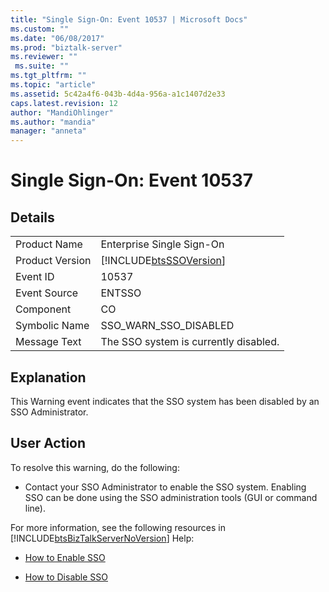 ```yaml
---
title: "Single Sign-On: Event 10537 | Microsoft Docs"
ms.custom: ""
ms.date: "06/08/2017"
ms.prod: "biztalk-server"
ms.reviewer: ""
 ms.suite: ""
ms.tgt_pltfrm: ""
ms.topic: "article"
ms.assetid: 5c42a4f6-043b-4d4a-956a-a1c1407d2e33
caps.latest.revision: 12
author: "MandiOhlinger"
ms.author: "mandia"
manager: "anneta"
---
```

# Single Sign-On: Event 10537
## Details  
  
|||  
|-|-|  
|Product Name|Enterprise Single Sign-On|  
|Product Version|[!INCLUDE[btsSSOVersion](../includes/btsssoversion-md.md)]|  
|Event ID|10537|  
|Event Source|ENTSSO|  
|Component|CO|  
|Symbolic Name|SSO_WARN_SSO_DISABLED|  
|Message Text|The SSO system is currently disabled.|  
  
## Explanation  
 This Warning event indicates that the SSO system has been disabled by an SSO Administrator.  
  
## User Action  
 To resolve this warning, do the following:  
  
-   Contact your SSO Administrator to enable the SSO system. Enabling SSO can be done using the SSO administration tools (GUI or command line).  
  
 For more information, see the following resources in [!INCLUDE[btsBizTalkServerNoVersion](../includes/btsbiztalkservernoversion-md.md)] Help:  
  
-   [How to Enable SSO](../core/how-to-enable-sso.md)  
  
-   [How to Disable SSO](../core/how-to-disable-sso.md)